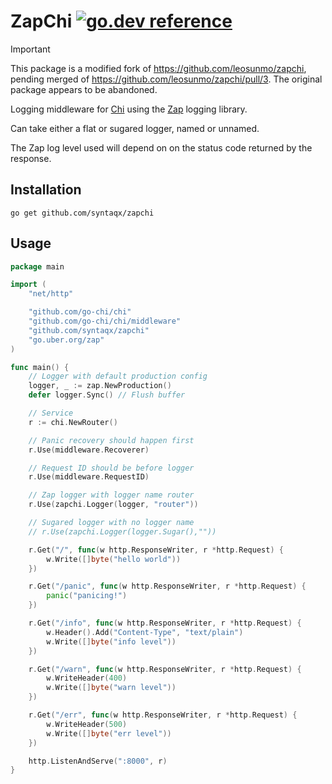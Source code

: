 # ZapChi [![go.dev reference](https://img.shields.io/badge/go.dev-reference-007d9c?logo=go&logoColor=white&style=flat-square)](https://pkg.go.dev/github.com/syntaqx/zapchi)

> [!IMPORTANT]
> This package is a modified fork of https://github.com/leosunmo/zapchi, pending
> merged of https://github.com/leosunmo/zapchi/pull/3. The original package
> appears to be abandoned.

Logging middleware for [Chi](https://github.com/go-chi/chi) using the [Zap](https://github.com/uber-go/zap) logging library.

Can take either a flat or sugared logger, named or unnamed.

The Zap log level used will depend on on the status code returned by the response.

## Installation

```
go get github.com/syntaqx/zapchi
```

## Usage
```go
package main

import (
	"net/http"

	"github.com/go-chi/chi"
	"github.com/go-chi/chi/middleware"
	"github.com/syntaqx/zapchi"
	"go.uber.org/zap"
)

func main() {
	// Logger with default production config
	logger, _ := zap.NewProduction()
	defer logger.Sync() // Flush buffer

	// Service
	r := chi.NewRouter()

	// Panic recovery should happen first
	r.Use(middleware.Recoverer)

	// Request ID should be before logger
	r.Use(middleware.RequestID)

	// Zap logger with logger name router
	r.Use(zapchi.Logger(logger, "router"))

	// Sugared logger with no logger name
	// r.Use(zapchi.Logger(logger.Sugar(),""))

	r.Get("/", func(w http.ResponseWriter, r *http.Request) {
		w.Write([]byte("hello world"))
	})

	r.Get("/panic", func(w http.ResponseWriter, r *http.Request) {
		panic("panicing!")
	})

	r.Get("/info", func(w http.ResponseWriter, r *http.Request) {
		w.Header().Add("Content-Type", "text/plain")
		w.Write([]byte("info level"))
	})

	r.Get("/warn", func(w http.ResponseWriter, r *http.Request) {
		w.WriteHeader(400)
		w.Write([]byte("warn level"))
	})

	r.Get("/err", func(w http.ResponseWriter, r *http.Request) {
		w.WriteHeader(500)
		w.Write([]byte("err level"))
	})

	http.ListenAndServe(":8000", r)
}
```
